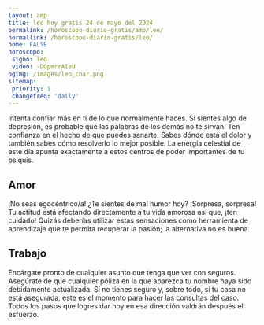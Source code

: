 ```yaml
---
layout: amp
title: leo hoy gratis 24 de mayo del 2024 
permalink: /horoscopo-diario-gratis/amp/leo/
normallink: /horoscopo-diario-gratis/leo/
home: FALSE
horoscopo:
 signo: leo
 video: -DQpmrrAIeU
ogimg: /images/leo_char.png
sitemap:
 priority: 1
 changefreq: 'daily'
---
```



Intenta confiar más en ti de lo que normalmente haces. Si sientes algo de depresión, es probable que las palabras de los demás no te sirvan. Ten confianza en el hecho de que puedes sanarte. Sabes dónde está el dolor y también sabes cómo resolverlo lo mejor posible. La energía celestial de este día apunta exactamente a estos centros de poder importantes de tu psiquis.

## Amor

¡No seas egocéntrico/a! ¿Te sientes de mal humor hoy? ¡Sorpresa, sorpresa! Tu actitud está afectando directamente a tu vida amorosa así que, ¡ten cuidado! Quizás deberías utilizar estas sensaciones como herramienta de aprendizaje que te permita recuperar la pasión; la alternativa no es buena.

## Trabajo

Encárgate pronto de cualquier asunto que tenga que ver con seguros. Asegúrate de que cualquier póliza en la que aparezca tu nombre haya sido debidamente actualizada. Si no tienes seguro y, sobre todo, si tu casa no está asegurada, este es el momento para hacer las consultas del caso. Todos los pasos que logres dar hoy en esa dirección valdrán después el esfuerzo.